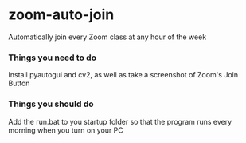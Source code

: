 # zoom-auto-join
Automatically join every Zoom class at any hour of the week

### Things you need to do
Install pyautogui and cv2, as well as take a screenshot of Zoom's Join Button

### Things you should do
Add the run.bat to you startup folder so that the program runs every morning when you turn on your PC
